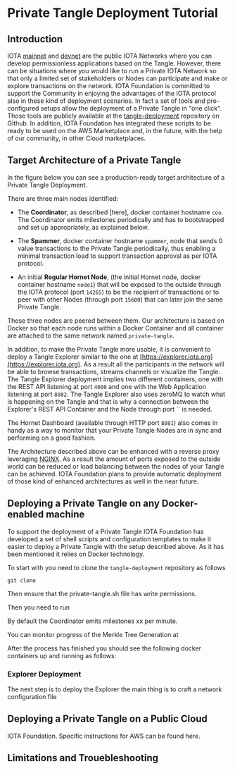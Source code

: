 # Private Tangle Deployment Tutorial

## Introduction

IOTA [mainnet]() and [devnet]() are the public IOTA Networks where you can develop permissionless applications based on the Tangle. However, there can be situations where you would like to run a Private IOTA Network so that only a limited set of stakeholders or Nodes can participate and make or explore transactions on the network. IOTA Foundation is committed to support the Community in enjoying the advantages of the IOTA protocol also in these kind of deployment scenarios. In fact a set of tools and pre-configured setups allow the deployment of a Private Tangle in "one click". Those tools are publicly available at the [tangle-deployment](https://github.com/iotaledger/tangle-deployment) repository on Github. In addition, IOTA Foundation has integrated these scripts to be ready to be used on the AWS Marketplace and, in the future, with the help of our community, in other Cloud marketplaces.

## Target Architecture of a Private Tangle

In the figure below you can see a production-ready target architecture of a Private Tangle Deployment. 

There are three main nodes identified: 

* The **Coordinator**, as described [here], docker container hostname `coo`. The Coordinator emits milestones periodically and has to bootstrapped and set up appropriately, as explained below. 

* The **Spammer**, docker container hostname `spammer`,  node that sends 0 value transactions to the Private Tangle periodically, thus enabling a minimal transaction load to support transaction approval as per IOTA protocol. 

* An initial **Regular Hornet Node**, (the initial Hornet node, docker container hostname `node1`) that will be exposed to the outside through the IOTA protocol (port `14265`) to be the recipient of transactions or to peer with other Nodes (through port `15600`) that can later join the same Private Tangle. 

These three nodes are peered between them. Our architecture is based on Docker so that each node runs within a Docker Container and all container are attached to the same network named `private-tangle`.  

In addition, to make the Private Tangle more usable, it is convenient to deploy a Tangle Explorer similar to the one at [https://explorer.iota.org](https://explorer.iota.org). As a result all the participants in the network will be able to browse transactions, streams channels or visualize the Tangle.  The Tangle Explorer deployment implies two different containers, one with the REST API listening at port `4000` and one with the Web Application listening at port `8082`. The Tangle Explorer also uses zeroMQ to watch what is happening on the Tangle and that is why a connection between the Explorer's REST API Container and the Node  through port `` is needed. 

The Hornet Dashboard (available through HTTP port `8081`) also comes in handy as a way to monitor that your Private Tangle Nodes are in sync and performing on a good fashion.

The Architecture described above can be enhanced with a reverse proxy leveraging [NGINX](). As a result the amount of ports exposed to the outside world can be reduced or load balancing between the nodes of your Tangle can be achieved. IOTA Foundation plans to provide automatic deployment of those kind of enhanced architectures as well in the near future. 

## Deploying a Private Tangle on any Docker-enabled machine

To support the deployment of a Private Tangle IOTA Foundation has developed a set of shell scripts and configuration templates to make it easier to deploy a Private Tangle with the setup described above. As it has been mentioned it relies on Docker technology. 

To start with you need to clone the `tangle-deployment` repository as follows

```shell
git clone
```

Then ensure that the private-tangle.sh file has write permissions. 

Then you need to run 

By default the Coordinator emits milestones xx per minute. 

You can monitor progress of the Merkle Tree Generation at 

After the process has finished you should see the following docker containers up and running as follows: 

### Explorer Deployment

The next step is to deploy the Explorer the main thing is to craft a network configuration file

## Deploying a Private Tangle on a Public Cloud

IOTA Foundation. Specific instructions for AWS can be found here. 

## Limitations and Trouebleshooting

